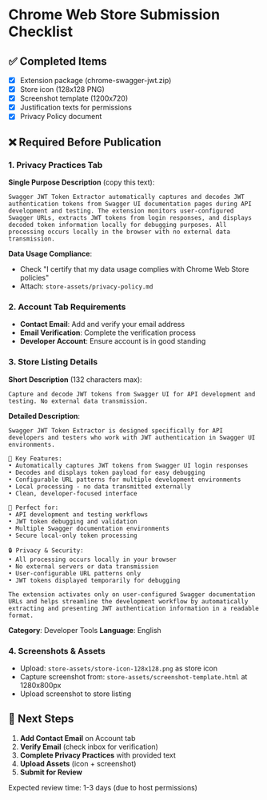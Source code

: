 # Chrome Web Store Submission Checklist

## ✅ Completed Items
- [x] Extension package (chrome-swagger-jwt.zip)
- [x] Store icon (128x128 PNG)
- [x] Screenshot template (1200x720)
- [x] Justification texts for permissions
- [x] Privacy Policy document

## ❌ Required Before Publication

### 1. Privacy Practices Tab
**Single Purpose Description** (copy this text):
```
Swagger JWT Token Extractor automatically captures and decodes JWT authentication tokens from Swagger UI documentation pages during API development and testing. The extension monitors user-configured Swagger URLs, extracts JWT tokens from login responses, and displays decoded token information locally for debugging purposes. All processing occurs locally in the browser with no external data transmission.
```

**Data Usage Compliance**: 
- Check "I certify that my data usage complies with Chrome Web Store policies"
- Attach: `store-assets/privacy-policy.md`

### 2. Account Tab Requirements
- **Contact Email**: Add and verify your email address
- **Email Verification**: Complete the verification process
- **Developer Account**: Ensure account is in good standing

### 3. Store Listing Details

**Short Description** (132 characters max):
```
Capture and decode JWT tokens from Swagger UI for API development and testing. No external data transmission.
```

**Detailed Description**:
```
Swagger JWT Token Extractor is designed specifically for API developers and testers who work with JWT authentication in Swagger UI environments.

🔑 Key Features:
• Automatically captures JWT tokens from Swagger UI login responses
• Decodes and displays token payload for easy debugging  
• Configurable URL patterns for multiple development environments
• Local processing - no data transmitted externally
• Clean, developer-focused interface

🎯 Perfect for:
• API development and testing workflows
• JWT token debugging and validation
• Multiple Swagger documentation environments
• Secure local-only token processing

🔒 Privacy & Security:
• All processing occurs locally in your browser
• No external servers or data transmission
• User-configurable URL patterns only
• JWT tokens displayed temporarily for debugging

The extension activates only on user-configured Swagger documentation URLs and helps streamline the development workflow by automatically extracting and presenting JWT authentication information in a readable format.
```

**Category**: Developer Tools
**Language**: English

### 4. Screenshots & Assets
- Upload: `store-assets/store-icon-128x128.png` as store icon
- Capture screenshot from: `store-assets/screenshot-template.html` at 1280x800px
- Upload screenshot to store listing

## 📧 Next Steps

1. **Add Contact Email** on Account tab
2. **Verify Email** (check inbox for verification)
3. **Complete Privacy Practices** with provided text
4. **Upload Assets** (icon + screenshot)
5. **Submit for Review**

Expected review time: 1-3 days (due to host permissions)
